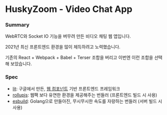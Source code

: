 # HuskyZoom - Video Chat App

### Summary

WebRTC와 Socket IO 기능을 버무려 만든 비디오 채팅 웹 앱입니다.

2021년 최신 프론트엔드 환경을 많이 체득하려고 노력했습니다.

기존의 React + Webpack + Babel + Terser 조합을 버리고 이번엔 이런 조합을 선택해 보았습니다.

### Spec

- [lit](https://lit.dev/): 구글에서 만든, [웹 컴포넌트](https://developer.mozilla.org/ko/docs/Web/Web_Components) 기반 프론트엔드 프레임워크
- [rollupjs](https://rollupjs.org/guide/en/): 웹팩 보다 유연한 환경을 제공해주는 번들러 (프론트엔드 빌드 시 사용)
- [esbuild](https://esbuild.github.io/): Golang으로 만들아진, 무시무시한 속도를 자랑하는 번들러 (서버 빌드 시 사용)
